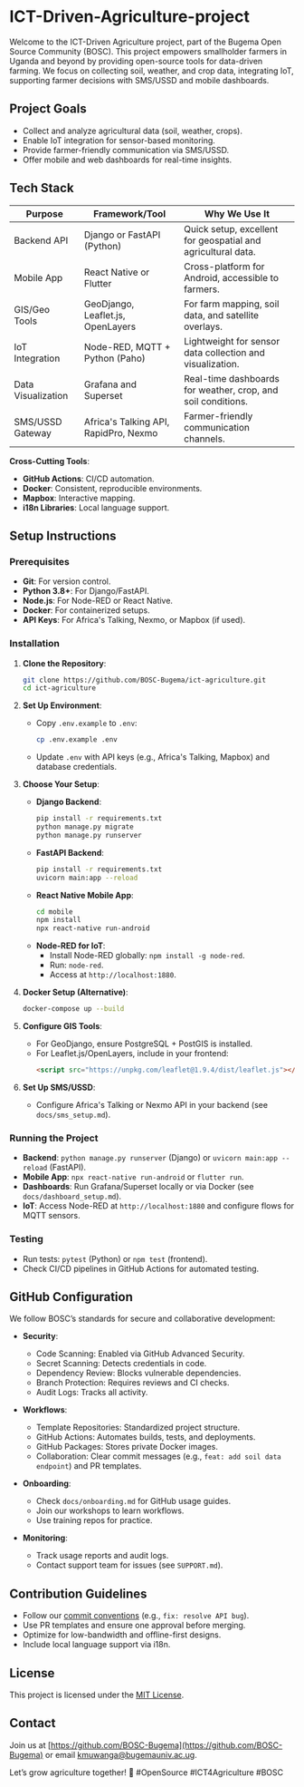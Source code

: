 # ICT-Driven-Agriculture-project
Welcome to the ICT-Driven Agriculture project, part of the Bugema Open Source Community (BOSC). This project empowers smallholder farmers in Uganda and beyond by providing open-source tools for data-driven farming. We focus on collecting soil, weather, and crop data, integrating IoT, supporting farmer decisions with SMS/USSD and mobile dashboards. 

## Project Goals

- Collect and analyze agricultural data (soil, weather, crops).
- Enable IoT integration for sensor-based monitoring.
- Provide farmer-friendly communication via SMS/USSD.
- Offer mobile and web dashboards for real-time insights.

## Tech Stack

| **Purpose**            | **Framework/Tool**                     | **Why We Use It**                                                                 |
|------------------------|---------------------------------------|----------------------------------------------------------------------------------|
| Backend API            | Django or FastAPI (Python)            | Quick setup, excellent for geospatial and agricultural data.                      |
| Mobile App            | React Native or Flutter               | Cross-platform for Android, accessible to farmers.                               |
| GIS/Geo Tools         | GeoDjango, Leaflet.js, OpenLayers     | For farm mapping, soil data, and satellite overlays.                             |
| IoT Integration       | Node-RED, MQTT + Python (Paho)       | Lightweight for sensor data collection and visualization.                        |
| Data Visualization    | Grafana and  Superset                   | Real-time dashboards for weather, crop, and soil conditions.                     |
| SMS/USSD Gateway      | Africa's Talking API, RapidPro, Nexmo | Farmer-friendly communication channels.                                          |

**Cross-Cutting Tools**:
- **GitHub Actions**: CI/CD automation.
- **Docker**: Consistent, reproducible environments.
- **Mapbox**: Interactive mapping.
- **i18n Libraries**: Local language support.

## Setup Instructions

### Prerequisites
- **Git**: For version control.
- **Python 3.8+**: For Django/FastAPI.
- **Node.js**: For Node-RED or React Native.
- **Docker**: For containerized setups.
- **API Keys**: For Africa's Talking, Nexmo, or Mapbox (if used).

### Installation

1. **Clone the Repository**:
   ```bash
   git clone https://github.com/BOSC-Bugema/ict-agriculture.git
   cd ict-agriculture
   ```

2. **Set Up Environment**:
   - Copy `.env.example` to `.env`:
     ```bash
     cp .env.example .env
     ```
   - Update `.env` with API keys (e.g., Africa's Talking, Mapbox) and database credentials.

3. **Choose Your Setup**:
   - **Django Backend**:
     ```bash
     pip install -r requirements.txt
     python manage.py migrate
     python manage.py runserver
     ```
   - **FastAPI Backend**:
     ```bash
     pip install -r requirements.txt
     uvicorn main:app --reload
     ```
   - **React Native Mobile App**:
     ```bash
     cd mobile
     npm install
     npx react-native run-android
     ```
   - **Node-RED for IoT**:
     - Install Node-RED globally: `npm install -g node-red`.
     - Run: `node-red`.
     - Access at `http://localhost:1880`.

4. **Docker Setup (Alternative)**:
   ```bash
   docker-compose up --build
   ```

5. **Configure GIS Tools**:
   - For GeoDjango, ensure PostgreSQL + PostGIS is installed.
   - For Leaflet.js/OpenLayers, include in your frontend:
     ```html
     <script src="https://unpkg.com/leaflet@1.9.4/dist/leaflet.js"></script>
     ```

6. **Set Up SMS/USSD**:
   - Configure Africa's Talking or Nexmo API in your backend (see `docs/sms_setup.md`).

### Running the Project

- **Backend**: `python manage.py runserver` (Django) or `uvicorn main:app --reload` (FastAPI).
- **Mobile App**: `npx react-native run-android` or `flutter run`.
- **Dashboards**: Run Grafana/Superset locally or via Docker (see `docs/dashboard_setup.md`).
- **IoT**: Access Node-RED at `http://localhost:1880` and configure flows for MQTT sensors.

### Testing

- Run tests: `pytest` (Python) or `npm test` (frontend).
- Check CI/CD pipelines in GitHub Actions for automated testing.

## GitHub Configuration

We follow BOSC’s standards for secure and collaborative development:

- **Security**:
  - Code Scanning: Enabled via GitHub Advanced Security.
  - Secret Scanning: Detects credentials in code.
  - Dependency Review: Blocks vulnerable dependencies.
  - Branch Protection: Requires reviews and CI checks.
  - Audit Logs: Tracks all activity.

- **Workflows**:
  - Template Repositories: Standardized project structure.
  - GitHub Actions: Automates builds, tests, and deployments.
  - GitHub Packages: Stores private Docker images.
  - Collaboration: Clear commit messages (e.g., `feat: add soil data endpoint`) and PR templates.

- **Onboarding**:
  - Check `docs/onboarding.md` for GitHub usage guides.
  - Join our workshops to learn workflows.
  - Use training repos for practice.

- **Monitoring**:
  - Track usage reports and audit logs.
  - Contact support team for issues (see `SUPPORT.md`).

## Contribution Guidelines

- Follow our [commit conventions](docs/CONTRIBUTING.md) (e.g., `fix: resolve API bug`).
- Use PR templates and ensure one approval before merging.
- Optimize for low-bandwidth and offline-first designs.
- Include local language support via i18n.

## License

This project is licensed under the [MIT License](LICENSE).

## Contact

Join us at [https://github.com/BOSC-Bugema](https://github.com/BOSC-Bugema) or email [kmuwanga@bugemauniv.ac.ug](mailto:kmuwanga@bugemauniv.ac.ug).

Let’s grow agriculture together! 🌱 #OpenSource #ICT4Agriculture #BOSC